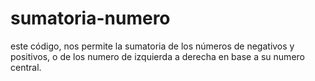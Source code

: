 # sumatoria-numero
este código, nos permite la sumatoria de los números de negativos y positivos, o de los numero de izquierda a derecha en base a su numero central.
